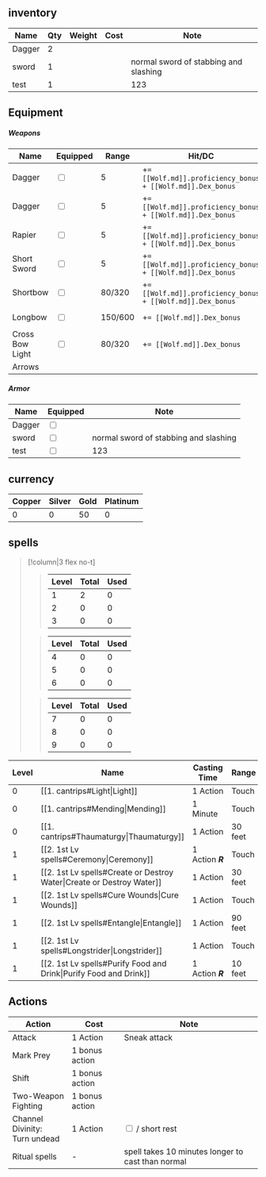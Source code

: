 
## inventory

| Name   | Qty | Weight | Cost | Note                                  |
| ------ | --- | ------ | ---- | ------------------------------------- |
| Dagger | 2   |        |      |                                       |
| sword  | 1   |        |      | normal sword of stabbing and slashing |
| test   | 1   |        |      | 123                                   |

## Equipment
##### Weapons
| Name               | Equipped                          | Range   | Hit/DC                                                     | Damage                        | Mastery | Note |
| ------------------ | --------------------------------- | ------- | ---------------------------------------------------------- | ----------------------------- | ------- | ---- |
| Dagger             | <input type="checkbox" unchecked> | 5       | +`= [[Wolf.md]].proficiency_bonus + [[Wolf.md]].Dex_bonus` | 1d4+`= [[Wolf.md]].Dex_bonus` |         |      |
| Dagger             | <input type="checkbox" unchecked> | 5       | +`= [[Wolf.md]].proficiency_bonus + [[Wolf.md]].Dex_bonus` | 1d4+`= [[Wolf.md]].Dex_bonus` |         |      |
| Rapier             | <input type="checkbox" unchecked> | 5       | +`= [[Wolf.md]].proficiency_bonus + [[Wolf.md]].Dex_bonus` | 1d8+`= [[Wolf.md]].Dex_bonus` | **Vex** |      |
| Short  Sword       | <input type="checkbox" unchecked> | 5       | +`= [[Wolf.md]].proficiency_bonus + [[Wolf.md]].Dex_bonus` | 1d6+`= [[Wolf.md]].Dex_bonus` |         |      |
| Shortbow           | <input type="checkbox" unchecked> | 80/320  | +`= [[Wolf.md]].proficiency_bonus + [[Wolf.md]].Dex_bonus` | 1d6+`= [[Wolf.md]].Dex_bonus` | **Vex** |      |
| Longbow            | <input type="checkbox" unchecked> | 150/600 | +`= [[Wolf.md]].Dex_bonus`                                 | 1d8+`= [[Wolf.md]].Dex_bonus` | Slow    |      |
| Cross Bow<br>Light | <input type="checkbox" unchecked> | 80/320  | +`= [[Wolf.md]].Dex_bonus`                                 | 1d8+`= [[Wolf.md]].Dex_bonus` |         |      |
| Arrows             |                                   |         |                                                            |                               |         |      |


##### Armor
| Name   | Equipped                          | Note                                  |
| ------ | --------------------------------- | ------------------------------------- |
| Dagger | <input type="checkbox" unchecked> |                                       |
| sword  | <input type="checkbox" unchecked> | normal sword of stabbing and slashing |
| test   | <input type="checkbox" unchecked> | 123                                   |

## currency

| Copper | Silver | Gold | Platinum |
| ------ | ------ | ---- | -------- |
| 0      | 0      | 50   | 0        |



## spells
>[!column|3 flex no-t]
>>| Level | Total | Used |
>>| ----- | ----- | ---- |
>>| 1 | 2 | 0 |
>>| 2 | 0 | 0 |
>>| 3 | 0 | 0 |
>
>>| Level | Total | Used |
>>| ----- | ----- | ---- |
>>| 4 | 0 | 0 |
>>| 5 | 0 | 0 |
>>| 6 | 0 | 0 |
>
>>| Level | Total | Used |
>>| ----- | ----- | ---- |
>>| 7 | 0 | 0 |
>>| 8 | 0 | 0 |
>>| 9 | 0 | 0 |

| Level | Name                                                                  | Casting Time     | Range   | Hit/DC | Effect | Duration       | Components |
| ----- | --------------------------------------------------------------------- | ---------------- | ------- | ------ | ------ | -------------- | ---------- |
| 0     | [[1. cantrips#Light\|Light]]                                          | 1 Action         | Touch   | -      |        | 1 hour         | V, M       |
| 0     | [[1. cantrips#Mending\|Mending]]                                      | 1 Minute         | Touch   | -      |        | Instant        | V, S, M    |
| 0     | [[1. cantrips#Thaumaturgy\|Thaumaturgy]]                              | 1 Action         | 30 feet | -      |        | Up to 1 minute | V          |
| 1     | [[2. 1st Lv spells#Ceremony\|Ceremony]]                               | 1 Action **_R_** | Touch   | -      |        | Instant        | V, S, M    |
| 1     | [[2. 1st Lv spells#Create or Destroy Water\|Create or Destroy Water]] | 1 Action         | 30 feet | -      |        | Instant        | V, S, M    |
| 1     | [[2. 1st Lv spells#Cure Wounds\|Cure Wounds]]                         | 1 Action         | Touch   | -      |        | Instant        | V, S       |
| 1     | [[2. 1st Lv spells#Entangle\|Entangle]]                               | 1 Action         | 90 feet | 13 str | Bind   | up to 1 minute | C, V, S    |
| 1     | [[2. 1st Lv spells#Longstrider\|Longstrider]]                         | 1 Action         | Touch   | -      |        | 1 hour         | V, S, M    |
| 1     | [[2. 1st Lv spells#Purify Food and Drink\|Purify Food and Drink]]     | 1 Action **_R_** | 10 feet | -      |        | Instant        | V, S       |

## Actions

| Action                               | Cost           | Note                                              |
| ------------------------------------ | -------------- | ------------------------------------------------- |
| Attack                               | 1 Action       | Sneak attack                                      |
| Mark Prey                            | 1 bonus action |                                                   |
| Shift                                | 1 bonus action |                                                   |
| Two-Weapon <br>Fighting<br>          | 1 bonus action |                                                   |
| Channel Divinity:<br>Turn undead<br> | 1 Action       | <input type="checkbox" unchecked> / short rest    |
| Ritual spells                        | -              | spell takes 10 minutes longer to cast than normal |
